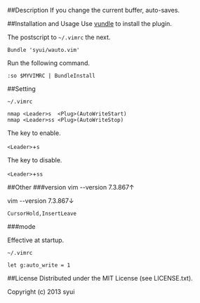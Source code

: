 ##Description
If you change the current buffer, auto-saves.

##Installation and Usage
Use [vundle](https://github.com/gmarik/vundle) to install the plugin.

The postscript to `~/.vimrc` the next.

```
Bundle 'syui/wauto.vim'
```

Run the following command.

`:so $MYVIMRC | BundleInstall`

##Setting

`~/.vimrc`

```
nmap <Leader>s  <Plug>(AutoWriteStart)
nmap <Leader>ss <Plug>(AutoWriteStop)
```

The key to enable.

`<Leader>`+`s`

The key to disable.

`<Leader>`+`ss`

##Other
###version
vim --version 7.3.867↑

vim --version 7.3.867↓

`CursorHold,InsertLeave`

###mode

Effective at startup.

`~/.vimrc`

```
let g:auto_write = 1
```


##License
Distributed under the MIT License (see LICENSE.txt).

Copyright (c) 2013 syui

